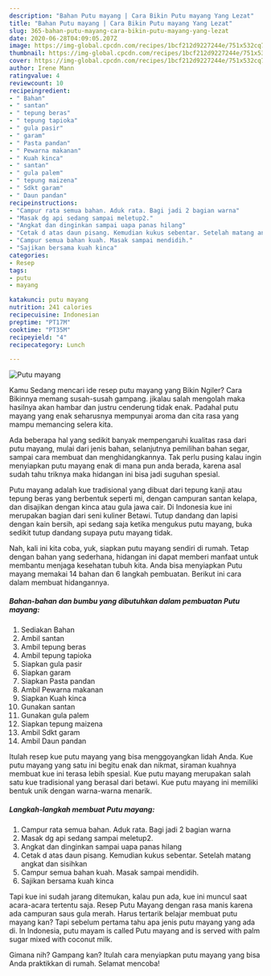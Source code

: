 ```yaml
---
description: "Bahan Putu mayang | Cara Bikin Putu mayang Yang Lezat"
title: "Bahan Putu mayang | Cara Bikin Putu mayang Yang Lezat"
slug: 365-bahan-putu-mayang-cara-bikin-putu-mayang-yang-lezat
date: 2020-06-28T04:09:05.207Z
image: https://img-global.cpcdn.com/recipes/1bcf212d9227244e/751x532cq70/putu-mayang-foto-resep-utama.jpg
thumbnail: https://img-global.cpcdn.com/recipes/1bcf212d9227244e/751x532cq70/putu-mayang-foto-resep-utama.jpg
cover: https://img-global.cpcdn.com/recipes/1bcf212d9227244e/751x532cq70/putu-mayang-foto-resep-utama.jpg
author: Irene Mann
ratingvalue: 4
reviewcount: 10
recipeingredient:
- " Bahan"
- " santan"
- " tepung beras"
- " tepung tapioka"
- " gula pasir"
- " garam"
- " Pasta pandan"
- " Pewarna makanan"
- " Kuah kinca"
- " santan"
- " gula palem"
- " tepung maizena"
- " Sdkt garam"
- " Daun pandan"
recipeinstructions:
- "Campur rata semua bahan. Aduk rata. Bagi jadi 2 bagian warna"
- "Masak dg api sedang sampai meletup2."
- "Angkat dan dinginkan sampai uapa panas hilang"
- "Cetak d atas daun pisang. Kemudian kukus sebentar. Setelah matang angkat dan sisihkan"
- "Campur semua bahan kuah. Masak sampai mendidih."
- "Sajikan bersama kuah kinca"
categories:
- Resep
tags:
- putu
- mayang

katakunci: putu mayang 
nutrition: 241 calories
recipecuisine: Indonesian
preptime: "PT17M"
cooktime: "PT35M"
recipeyield: "4"
recipecategory: Lunch

---
```



![Putu mayang](https://img-global.cpcdn.com/recipes/1bcf212d9227244e/751x532cq70/putu-mayang-foto-resep-utama.jpg)

Kamu Sedang mencari ide resep putu mayang yang Bikin Ngiler? Cara Bikinnya memang susah-susah gampang. jikalau salah mengolah maka hasilnya akan hambar dan justru cenderung tidak enak. Padahal putu mayang yang enak seharusnya mempunyai aroma dan cita rasa yang mampu memancing selera kita.

Ada beberapa hal yang sedikit banyak mempengaruhi kualitas rasa dari putu mayang, mulai dari jenis bahan, selanjutnya pemilihan bahan segar, sampai cara membuat dan menghidangkannya. Tak perlu pusing kalau ingin menyiapkan putu mayang enak di mana pun anda berada, karena asal sudah tahu triknya maka hidangan ini bisa jadi suguhan spesial.

Putu mayang adalah kue tradisional yang dibuat dari tepung kanji atau tepung beras yang berbentuk seperti mi, dengan campuran santan kelapa, dan disajikan dengan kinca atau gula jawa cair. Di Indonesia kue ini merupakan bagian dari seni kuliner Betawi. Tutup dandang dan lapisi dengan kain bersih, api sedang saja ketika mengukus putu mayang, buka sedikit tutup dandang supaya putu mayang tidak.


Nah, kali ini kita coba, yuk, siapkan putu mayang sendiri di rumah. Tetap dengan bahan yang sederhana, hidangan ini dapat memberi manfaat untuk membantu menjaga kesehatan tubuh kita. Anda bisa menyiapkan Putu mayang memakai 14 bahan dan 6 langkah pembuatan. Berikut ini cara dalam membuat hidangannya.

<!--inarticleads1-->

##### Bahan-bahan dan bumbu yang dibutuhkan dalam pembuatan Putu mayang:

1. Sediakan  Bahan
1. Ambil  santan
1. Ambil  tepung beras
1. Ambil  tepung tapioka
1. Siapkan  gula pasir
1. Siapkan  garam
1. Siapkan  Pasta pandan
1. Ambil  Pewarna makanan
1. Siapkan  Kuah kinca
1. Gunakan  santan
1. Gunakan  gula palem
1. Siapkan  tepung maizena
1. Ambil  Sdkt garam
1. Ambil  Daun pandan


Itulah resep kue putu mayang yang bisa menggoyangkan lidah Anda. Kue putu mayang yang satu ini begitu enak dan nikmat, siraman kuahnya membuat kue ini terasa lebih spesial. Kue putu mayang merupakan salah satu kue tradisional yang berasal dari betawi. Kue putu mayang ini memiliki bentuk unik dengan warna-warna menarik. 

<!--inarticleads2-->

##### Langkah-langkah membuat Putu mayang:

1. Campur rata semua bahan. Aduk rata. Bagi jadi 2 bagian warna
1. Masak dg api sedang sampai meletup2.
1. Angkat dan dinginkan sampai uapa panas hilang
1. Cetak d atas daun pisang. Kemudian kukus sebentar. Setelah matang angkat dan sisihkan
1. Campur semua bahan kuah. Masak sampai mendidih.
1. Sajikan bersama kuah kinca


Tapi kue ini sudah jarang ditemukan, kalau pun ada, kue ini muncul saat acara-acara tertentu saja. Resep Putu Mayang dengan rasa manis karena ada campuran saus gula merah. Harus tertarik belajar membuat putu mayang kan? Tapi sebelum pertama tahu apa jenis putu mayang yang ada di. In Indonesia, putu mayam is called Putu mayang and is served with palm sugar mixed with coconut milk. 

Gimana nih? Gampang kan? Itulah cara menyiapkan putu mayang yang bisa Anda praktikkan di rumah. Selamat mencoba!
